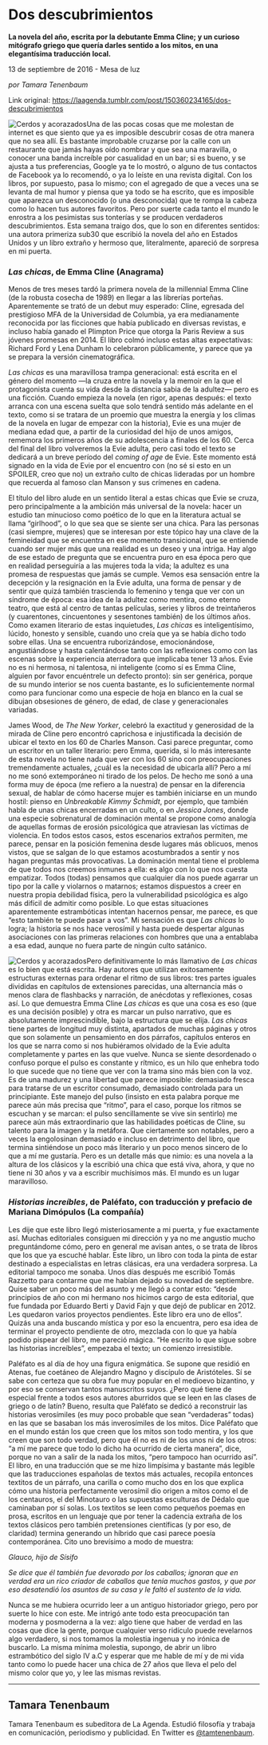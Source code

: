 # Dos descubrimientos

**La novela del año, escrita por la debutante Emma Cline; y un curioso mitógrafo griego que quería darles sentido a los mitos, en una elegantísima traducción local.**

13 de septiembre de 2016 - Mesa de luz

_por Tamara Tenenbaum_

Link original: https://laagenda.tumblr.com/post/150360234165/dos-descubrimientos

![Cerdos y acorazados](https://64.media.tumblr.com/66a05fdf9f5c879ac475fe8255c6f0ff/tumblr_inline_pjzuxb3bEk1t6q87u_400.jpg)Una de las pocas cosas que me molestan de internet es que siento que ya es imposible descubrir cosas de otra manera que no sea allí. Es bastante improbable cruzarse por la calle con un restaurante que jamás hayas oído nombrar y que sea una maravilla, o conocer una banda increíble por casualidad en un bar; si es bueno, y se ajusta a tus preferencias, Google ya te lo mostró, o alguno de tus contactos de Facebook ya lo recomendó, o ya lo leíste en una revista digital. Con los libros, por supuesto, pasa lo mismo; con el agregado de que a veces una se levanta de mal humor y piensa que ya todo se ha escrito, que es imposible que aparezca un desconocido (o una desconocida) que te rompa la cabeza como lo hacen tus autores favoritos. Pero por suerte cada tanto el mundo le enrostra a los pesimistas sus tonterías y se producen verdaderos descubrimientos. Esta semana traigo dos, que lo son en diferentes sentidos: una autora primeriza sub30 que escribió la novela del año en Estados Unidos y un libro extraño y hermoso que, literalmente, apareció de sorpresa en mi puerta.


### *Las chicas*, de Emma Cline (Anagrama)

Menos de tres meses tardó la primera novela de la millennial Emma Cline (de la robusta cosecha de 1989) en llegar a las librerías porteñas. Aparentemente se trató de un debut muy esperado: Cline, egresada del prestigioso MFA de la Universidad de Columbia, ya era medianamente reconocida por las ficciones que había publicado en diversas revistas, e incluso había ganado el Plimpton Price que otorga la Paris Review a sus jóvenes promesas en 2014. El libro colmó incluso estas altas expectativas: Richard Ford y Lena Dunham lo celebraron públicamente, y parece que ya se prepara la versión cinematográfica. 


*Las chicas* es una maravillosa trampa generacional: está escrita en el género del momento —la cruza entre la novela y la memoir en la que el protagonista cuenta su vida desde la distancia sabia de la adultez— pero es una ficción. Cuando empieza la novela (en rigor, apenas después: el texto arranca con una escena suelta que solo tendrá sentido más adelante en el texto, como si se tratara de un proemio que muestra la energía y los climas de la novela en lugar de empezar con la historia), Evie es una mujer de mediana edad que, a partir de la curiosidad del hijo de unos amigos, rememora los primeros años de su adolescencia a finales de los 60. Cerca del final del libro volveremos la Evie adulta, pero casi todo el texto se dedicará a un breve período del *coming of age* de Evie. Este momento está signado en la vida de Evie por el encuentro con (no sé si esto en un SPOILER, creo que no) un extraño culto de chicas lideradas por un hombre que recuerda al famoso clan Manson y sus crímenes en cadena. 

El título del libro alude en un sentido literal a estas chicas que Evie se cruza, pero principalmente a la ambición más universal de la novela: hacer un estudio tan minucioso como poético de lo que en la literatura actual se llama “girlhood”, o lo que sea que se siente ser una chica. Para las personas (casi siempre, mujeres) que se interesan por este tópico hay una clave de la femineidad que se encuentra en ese momento transicional, que se entiende cuando ser mujer más que una realidad es un deseo y una intriga. Hay algo de ese estado de pregunta que se encuentra puro en esa época pero que en realidad perseguiría a las mujeres toda la vida; la adultez es una promesa de respuestas que jamás se cumple. Vemos esa sensación entre la decepción y la resignación en la Evie adulta, una forma de pensar y de sentir que quizá también trascienda lo femenino y tenga que ver con un síndrome de época: esa idea de la adultez como mentira, como eterno teatro, que está al centro de tantas películas, series y libros de treintañeros (y cuarentones, cincuentones y sesentones también) de los últimos años. Como examen literario de estas inquietudes, *Las chicas* es inteligentísimo, lúcido, honesto y sensible, cuando uno creía que ya se había dicho todo sobre ellas. Una se encuentra ruborizándose, emocionándose, angustiándose y hasta calentándose tanto con las reflexiones como con las escenas sobre la experiencia aterradora que implicaba tener 13 años. Evie no es ni hermosa, ni talentosa, ni inteligente (como sí es Emma Cline, alguien por favor encuéntrele un defecto pronto): sin ser genérica, porque de su mundo interior se nos cuenta bastante, es lo suficientemente normal como para funcionar como una especie de hoja en blanco en la cual se dibujan obsesiones de género, de edad, de clase y generacionales variadas.


James Wood, de *The New Yorker*, celebró la exactitud y generosidad de la mirada de Cline pero encontró caprichosa e injustificada la decisión de ubicar el texto en los 60 de Charles Manson. Casi parece preguntar, como un escritor en un taller literario: pero Emma, querida, si lo más interesante de esta novela no tiene nada que ver con los 60 sino con preocupaciones tremendamente actuales, ¿cuál es la necesidad de ubicarla allí? Pero a mí no me sonó extemporáneo ni tirado de los pelos. De hecho me sonó a una forma muy de época (me refiero a la nuestra) de pensar en la diferencia sexual, de hablar de cómo hacerse mujer es también iniciarse en un mundo hostil: pienso en *Unbreakable Kimmy Schmidt*, por ejemplo, que también habla de unas chicas encerradas en un culto, o en *Jessica Jones*, donde una especie sobrenatural de dominación mental se propone como analogía de aquellas formas de erosión psicológica que atraviesan las víctimas de violencia. En todos estos casos, estos escenarios extraños permiten, me parece, pensar en la posición femenina desde lugares más oblicuos, menos vistos, que se salgan de lo que estamos acostumbrados a sentir y nos hagan preguntas más provocativas. La dominación mental tiene el problema de que todos nos creemos inmunes a ella: es algo con lo que nos cuesta empatizar. Todos (todas) pensamos que cualquier día nos puede agarrar un tipo por la calle y violarnos o matarnos; estamos dispuestos a creer en nuestra propia debilidad física, pero la vulnerabilidad psicológica es algo más difícil de admitir como posible. Lo que estas situaciones aparentemente estrambóticas intentan hacernos pensar, me parece, es que “esto también te puede pasar a vos”. Mi sensación es que *Las chicas* lo logra; la historia se nos hace verosímil y hasta puede despertar algunas asociaciones con las primeras relaciones con hombres que una a entablaba a esa edad, aunque no fuera parte de ningún culto satánico.


![Cerdos y acorazados](https://64.media.tumblr.com/66a05fdf9f5c879ac475fe8255c6f0ff/tumblr_inline_pjzuxb3bEk1t6q87u_250.jpg)Pero definitivamente lo más llamativo de *Las chicas* es lo bien que está escrita. Hay autores que utilizan exitosamente estructuras externas para ordenar el ritmo de sus libros: tres partes iguales divididas en capítulos de extensiones parecidas, una alternancia más o menos clara de flashbacks y narración, de anécdotas y reflexiones, cosas así. Lo que demuestra Emma Cline *Las chicas* es que una cosa es eso (que es una decisión posible) y otra es marcar un pulso narrativo, que es absolutamente imprescindible, bajo la estructura que se elija. *Las chicas* tiene partes de longitud muy distinta, apartados de muchas páginas y otros que son solamente un pensamiento en dos párrafos, capítulos enteros en los que se narra como si nos hubiéramos olvidado de la Evie adulta completamente y partes en las que vuelve. Nunca se siente desordenado o confuso porque el pulso es constante y rítmico, es un hilo que enhebra todo lo que sucede que no tiene que ver con la trama sino más bien con la voz. Es de una madurez y una libertad que parece imposible: demasiado fresca para tratarse de un escritor consumado, demasiado controlada para un principiante. Este manejo del pulso (insisto en esta palabra porque me parece aún más precisa que “ritmo”, para el caso, porque los ritmos se escuchan y se marcan: el pulso sencillamente se vive sin sentirlo) me parece aún más extraordinario que las habilidades poéticas de Cline, su talento para la imagen y la metáfora. Que ciertamente son notables, pero a veces la engolosinan demasiado e incluso en detrimento del libro, que termina sintiéndose un poco más literario y un poco menos sincero de lo que a mí me gustaría. Pero es un detalle más que nimio: es una novela a la altura de los clásicos y la escribió una chica que está viva, ahora, y que no tiene ni 30 años y va a escribir muchísimos más. El mundo es un lugar maravilloso.


### *Historias increíbles*, de Paléfato, con traducción y prefacio de Mariana Dimópulos (La compañía)

Les dije que este libro llegó misteriosamente a mi puerta, y fue exactamente así. Muchas editoriales consiguen mi dirección y ya no me angustio mucho preguntándome cómo, pero en general me avisan antes, o se trata de libros que los que ya escuché hablar. Este libro, un libro con toda la pinta de estar destinado a especialistas en letras clásicas, era una verdadera sorpresa. La editorial tampoco me sonaba. Unos días después me escribió Tomás Razzetto para contarme que me habían dejado su novedad de septiembre. Quise saber un poco más del asunto y me llegó a contar esto: “desde principios de año con mi hermano nos hicimos cargo de esta editorial, que fue fundada por Eduardo Berti y David Fajn y que dejó de publicar en 2012. Les quedaron varios proyectos pendientes. Este libro era uno de ellos”. Quizás una anda buscando mística y por eso la encuentra, pero esa idea de terminar el proyecto pendiente de otro, mezclada con lo que ya había podido pispear del libro, me pareció mágica. “He escrito lo que sigue sobre las historias increíbles”, empezaba el texto; un comienzo irresistible.


Paléfato es al día de hoy una figura enigmática. Se supone que residió en Atenas, fue coetáneo de Alejandro Magno y discípulo de Aristóteles. Sí se sabe con certeza que su obra fue muy popular en el medioevo bizantino, y por eso se conservan tantos manuscritos suyos. ¿Pero qué tiene de especial frente a todos esos autores aburridos que se leen en las clases de griego o de latín? Bueno, resulta que Paléfato se dedicó a reconstruir las historias verosímiles (es muy poco probable que sean “verdaderas” todas) en las que se basaban los más inverosímiles de los mitos. Dice Paléfato que en el mundo están los que creen que los mitos son todo mentira, y los que creen que son todo verdad, pero que él no es ni de los unos ni de los otros: “a mí me parece que todo lo dicho ha ocurrido de cierta manera”, dice, porque no van a salir de la nada los mitos, “pero tampoco han ocurrido así”. El libro, en una traducción que se me hizo limpísima y bastante más legible que las traducciones españolas de textos más actuales, recopila entonces textitos de un párrafo, una carilla o como mucho dos en los que explica cómo una historia perfectamente verosímil dio origen a mitos como el de los centauros, el del Minotauro o las supuestas esculturas de Dédalo que caminaban por sí solas. Los textitos se leen como pequeños poemas en prosa, escritos en un lenguaje que por tener la cadencia extraña de los textos clásicos pero también pretensiones científicas (y por eso, de claridad) termina generando un híbrido que casi parece poesía contemporánea. Cito uno brevísimo a modo de muestra:


*Glauco, hijo de Sísifo*

*Se dice que él también fue devorado por los caballos; ignoran que en verdad era un rico criador de caballos que tenía muchos gastos, y que por eso desatendió los asuntos de su casa y le faltó el sustento de la vida.*

Nunca se me hubiera ocurrido leer a un antiguo historiador griego, pero por suerte lo hice con este. Me intrigó ante todo esta preocupación tan moderna y posmoderna a la vez: algo tiene que haber de verdad en las cosas que dice la gente, porque cualquier verso ridículo puede revelarnos algo verdadero, si nos tomamos la molestia ingenua y no irónica de buscarlo. La misma mínima molestia, supongo, de abrir un libro estrambótico del siglo IV a.C y esperar que me hable de mí y de mi vida tanto como lo puede hacer una chica de 27 años que lleva el pelo del mismo color que yo, y lee las mismas revistas.




---

 Tamara Tenenbaum
-----------------

 Tamara Tenenbaum es subeditora de La Agenda. Estudió filosofía y trabaja en comunicación, periodismo y publicidad. En Twitter es [@tamtenenbaum](https://twitter.com/tamtenenbaum).

